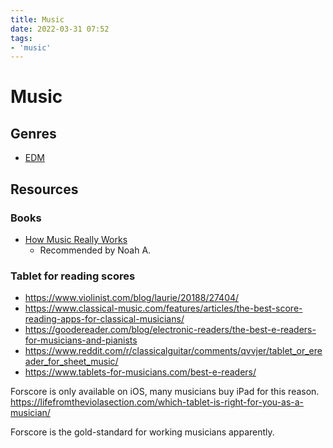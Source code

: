 ```yaml
---
title: Music
date: 2022-03-31 07:52
tags:
- 'music'
---
```


# Music

## Genres

* [EDM](202311251634-edm.md)

## Resources

### Books

* [How Music Really Works](https://www.howmusicreallyworks.com/)
  + Recommended by Noah A.   

### Tablet for reading scores

* https://www.violinist.com/blog/laurie/20188/27404/
* https://www.classical-music.com/features/articles/the-best-score-reading-apps-for-classical-musicians/
* https://goodereader.com/blog/electronic-readers/the-best-e-readers-for-musicians-and-pianists
* https://www.reddit.com/r/classicalguitar/comments/qvvjer/tablet_or_ereader_for_sheet_music/
* https://www.tablets-for-musicians.com/best-e-readers/

Forscore is only available on iOS, many musicians buy iPad for this reason. https://lifefromtheviolasection.com/which-tablet-is-right-for-you-as-a-musician/

Forscore is the gold-standard for working musicians apparently. 